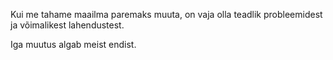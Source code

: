 Kui me tahame maailma paremaks muuta, on vaja olla teadlik probleemidest ja võimalikest lahendustest. 

Iga muutus algab meist endist.
